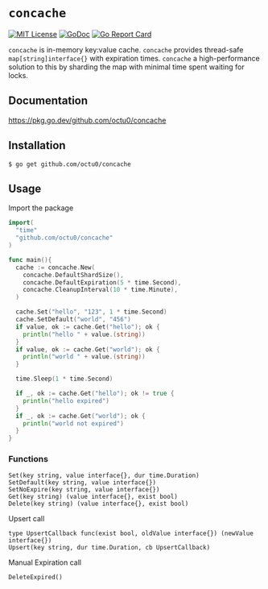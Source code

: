# `concache`

[![MIT License](https://img.shields.io/github/license/mashape/apistatus.svg?maxAge=2592000)](https://github.com/octu0/concache/blob/master/LICENSE)
[![GoDoc](https://godoc.org/github.com/octu0/cocache?status.svg)](https://godoc.org/github.com/octu0/concache)
[![Go Report Card](https://goreportcard.com/badge/github.com/octu0/concache)](https://goreportcard.com/report/github.com/octu0/concache)

`concache` is in-memory key:value cache. `concache` provides thread-safe `map[string]interface{}` with expiration times.
`concache` a high-performance solution to this by sharding the map with minimal time spent waiting for locks.

## Documentation

https://pkg.go.dev/github.com/octu0/concache

## Installation

```
$ go get github.com/octu0/concache
```

## Usage

Import the package

```go
import(
  "time"
  "github.com/octu0/concache"
)

func main(){
  cache := concache.New(
    concache.DefaultShardSize(),
    concache.DefaultExpiration(5 * time.Second),
    concache.CleanupInterval(10 * time.Minute),
  )

  cache.Set("hello", "123", 1 * time.Second)
  cache.SetDefault("world", "456")
  if value, ok := cache.Get("hello"); ok {
    println("hello " + value.(string))
  }
  if value, ok := cache.Get("world"); ok {
    println("world " + value.(string))
  }

  time.Sleep(1 * time.Second)

  if _, ok := cache.Get("hello"); ok != true {
    println("hello expired")
  }
  if _, ok := cache.Get("world"); ok {
    println("world not expired")
  }
}
```

### Functions

```
Set(key string, value interface{}, dur time.Duration)
SetDefault(key string, value interface{})
SetNoExpire(key string, value interface{})
Get(key string) (value interface{}, exist bool)
Delete(key string) (value interface{}, exist bool)
```

Upsert call

```
type UpsertCallback func(exist bool, oldValue interface{}) (newValue interface{})
Upsert(key string, dur time.Duration, cb UpsertCallback)
```

Manual Expiration call

```
DeleteExpired()
```

